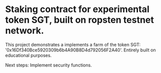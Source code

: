 # Staking contract for experimental token SGT, built on ropsten testnet network.

This project demonstrates a implements a farm of the token SGT: '0x16Df340Bce5920309b6b4A90B8D4d792056F2A40'.
Entirely built on educational purposes.

Next steps:
    Implement security functions.
